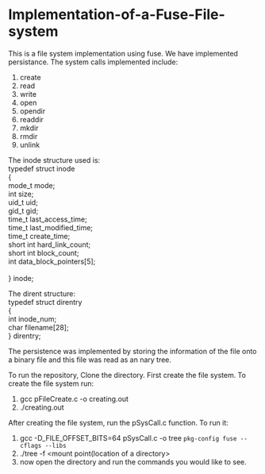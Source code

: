 # Implementation-of-a-Fuse-File-system
This is a file system implementation using fuse. 
We have implemented persistance.
The system calls implemented include:
1. create
2. read
3. write
4. open
5. opendir
6. readdir
7. mkdir
8. rmdir
9. unlink

The inode structure used is:<br/>
typedef struct inode<br/>
{<br/>
    mode_t mode;<br/>
    int size;<br/>
    uid_t uid;<br/>
    gid_t gid;<br/>
    time_t last_access_time;<br/>
    time_t last_modified_time;<br/>
    time_t create_time;<br/>
    short int hard_link_count;<br/>
    short int block_count;<br/>
    int data_block_pointers[5];<br/>
<br/>
} inode;<br/>

The dirent structure:<br/>
typedef struct direntry<br/>
{<br/>
    int inode_num;<br/>
    char filename[28];<br/>
} direntry;<br/>

The persistence was implemented by storing the information of the file onto a binary file and this file was read as an nary tree.<br/>

To run the repository,
Clone the directory.
First create the file system. To create the file system run:
1. gcc pFileCreate.c -o creating.out
2. ./creating.out

After creating the file system, run the pSysCall.c function.
To run it:
1. gcc -D_FILE_OFFSET_BITS=64 pSysCall.c -o tree `pkg-config fuse --cflags --libs`
2. ./tree -f <mount point(location of a directory>
3. now open the directory and run the commands you would like to see.
